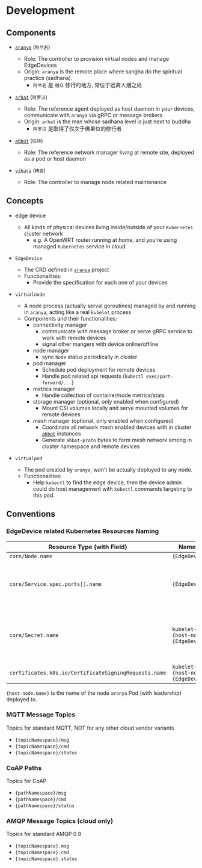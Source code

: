 # Development

## Components

- [`aranya`][aranya] (`阿兰若`)
  - Role: The controller to provision virtual nodes and manage EdgeDevices
  - Origin: `aranya` is the remote place where sangha do the spiritual practice (sadhana).
    - `阿兰若` 是 `僧众` 修行的地方, 常位于远离人烟之处

- [`arhat`][arhat] (`阿罗汉`)
  - Role: The reference agent deployed as host daemon in your devices, communicate with `aranya` via gRPC or message brokers
  - Origin: `arhat` is the man whose sadhana level is just next to buddha
    - `阿罗汉` 是取得了仅次于佛果位的修行者

- [`abbot`][abbot] (`住持`)
  - Role: The reference network manager living at remote site, deployed as a pod or host daemon

- [`vihara`][vihara] (`精舍`)
  - Role: The controller to manage node related maintenance

## Concepts

- edge device
  - All kinds of physical devices living inside/outside of your `Kubernetes` cluster network
    - e.g. A OpenWRT router running at home, and you're using managed `Kubernetes` service in cloud

- `EdgeDevice`
  - The CRD defined in [`aranya`][aranya] project
  - Functionalities:
    - Provide the specification for each one of your devices

- `virtualnode`
  - A node process (actually serval goroutines) managed by and running in `aranya`, acting like a real `kubelet` process
  - Components and their functionalities:
    - connectivity manager
      - communicate with message broker or serve gRPC service to work with remote devices
      - signal other mangers with device online/offline
    - node manager
      - sync `Node` status periodically in cluster
    - pod manager
      - Schedule pod deployment for remote devices
      - Handle pod related api requests (`kubectl exec/port-forward/...`)
    - metrics manager
      - Handle collection of container/node metrics/stats
    - storage manager (optional, only enabled when configured)
      - Mount CSI volumes locally and serve mounted volumes for remote devices
    - mesh manager (optional, only enabled when configured)
      - Coordinate all network mesh enabled devices with in cluster [`abbot`][abbot] instances
      - Generate `abbot-proto` bytes to form mesh network among in cluster namespace and remote devices

- `virtualpod`
  - The pod created by `aranya`, won't be actually deployed to any node.
  - Functionalities:
    - Help `kubectl` to find the edge device, then the device admin could do host management with `kubectl` commands targeting to this pod.

## Conventions

### EdgeDevice related Kubernetes Resources Naming

| Resource Type (with Field)                            | Name Format                                      | Note                                                   |
| ----------------------------------------------------- | ------------------------------------------------ | ------------------------------------------------------ |
| `core/Node.name`                                      | `{EdgeDevice.Name}`                              |                                                        |
| `core/Service.spec.ports[].name`                      | `{EdgeDevice.Name}`                              | only applies to service for grpc based clients         |
| `core/Secret.name`                                    | `kubelet-tls.{host-node.Name}.{EdgeDevice.Name}` | used to cache generated kubelet cert for fast recreate |
| `certificates.k8s.io/CertificateSigningRequests.name` | `kubelet-tls.{host-node.Name}.{EdgeDevice.Name}` |                                                        |

`{host-node.Name}` is the name of the node `aranya` Pod (with leadership) deployed to.

### MQTT Message Topics

Topics for standard MQTT, NOT for any other cloud vendor variants

- `{topicNamespace}/msg`
- `{topicNamespace}/cmd`
- `{topicNamespace}/status`

### CoAP Paths

Topics for CoAP

- `{pathNamespace}/msg`
- `{pathNamespace}/cmd`
- `{pathNamespace}/status`

### AMQP Message Topics (cloud only)

Topics for standard AMQP 0.9

- `{topicNamespace}.msg`
- `{topicNamespace}.cmd`
- `{topicNamespace}.status`

[aranya]: https://github.com/arhat-dev/aranya
[arhat]: https://github.com/arhat-dev/arhat
[abbot]: https://github.com/arhat-dev/abbot
[vihara]: https://github.com/arhat-dev/vihara
